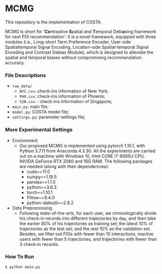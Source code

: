 # MCMG

This repository is the implementation of COSTA.

MCMG is short for '**Co**ntrastive **S**patial and **T**emporal Debi**a**sing framework for next POI recommendation'. It is a novel framework, equipped with three modules (i.e., Long-short Term Preference Encoder, User-side Spatialtemporal Signal Encoding, Location-side Spatial-temporal Signal Encoding and Contrast Debias Module), which is designed to alleviate the spatial and temporal
biases without compromising recommendation accuracy.


### File Descriptions

- `raw_data/`
  - `NYC.csv`: check-ins information of New York;
  - `PHO.csv`: check-ins information of Phoenix;
  - `SIN.csv`: : check-ins information of Singapore;
- `main.py`: main file;
- `model.py`: COSTA model file;
- `settings.py`: parameter settings file;



### More Experimental Settings
- Environment
  - Our proposed MCMG is implemented using pytorch 1.10.1, with Python 3.7.11 from Anaconda 4.3.30. All the experiments are carried out on a machine with Windows 10, Intel CORE i7-8565U CPU, NIVIDA GeForce RTX 2080 and 16G RAM. The following packages are needed (along with their dependencies):
    - cuda==11.0
    - numpy==1.19.5
    - pandas==1.1.5
    - python==3.6.3
    - torch==1.10.1
    - Pillow==9.4.0
    - python-dateutil==2.8.2
- Data Preprocessing
  - Following state-of-the-arts, for each user, we chronologically divide his check-in records into different trajectories by day, and then take the earlier 80% of his trajectories as training set; the latest 10% of trajectories as the test set; and the rest 10% as the validation set. Besides, we filter out POIs with fewer than 10 interactions, inactive users with fewer than 5 trajectories, and trajectories with fewer than 3 check-in records.


### How To Run
```
$ python main.py
```